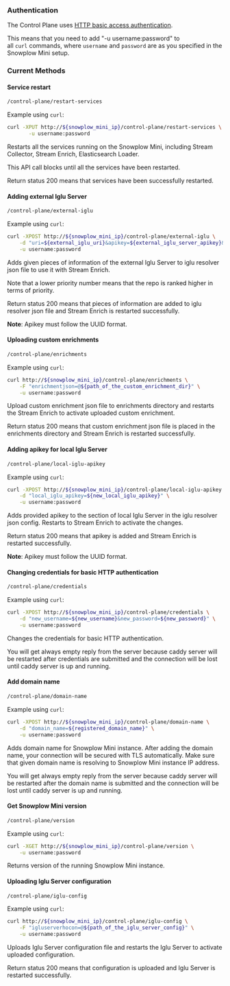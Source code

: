 ### Authentication

The Control Plane uses [HTTP basic access authentication](https://en.wikipedia.org/wiki/Basic_access_authentication).

This means that you need to add "-u username:password" to all `curl` commands, where `username` and `password` are as you specified in the Snowplow Mini setup.

### Current Methods

#### Service restart

```bash
/control-plane/restart-services
```

Example using `curl`:

```bash
curl -XPUT http://${snowplow_mini_ip}/control-plane/restart-services \
       -u username:password
```

Restarts all the services running on the Snowplow Mini, including Stream Collector, Stream Enrich, Elasticsearch Loader.

This API call blocks until all the services have been restarted.

Return status 200 means that services have been successfully restarted.

#### Adding external Iglu Server

```bash
/control-plane/external-iglu
```

Example using `curl`:

```bash
curl -XPOST http://${snowplow_mini_ip}/control-plane/external-iglu \
    -d "uri=${external_iglu_uri}&apikey=${external_iglu_server_apikey}&vendor_prefix=${vendor_prefix}&name=${iglu_server_name}&priority=${priority}" \
    -u username:password
```

Adds given pieces of information of the external Iglu Server to iglu resolver json file to use it with Stream Enrich.

Note that a lower priority number means that the repo is ranked higher in terms of priority.

Return status 200 means that pieces of information are added to iglu resolver json file and Stream Enrich is restarted successfully.

**Note**: Apikey must follow the UUID format.

#### Uploading custom enrichments

```bash
/control-plane/enrichments
```

Example using `curl`:

```bash
curl http://${snowplow_mini_ip}/control-plane/enrichments \
    -F "enrichmentjson=@${path_of_the_custom_enrichment_dir}" \
    -u username:password
```

Upload custom enrichment json file to enrichments directory and restarts the Stream Enrich to activate uploaded custom enrichment.

Return status 200 means that custom enrichment json file is placed in the enrichments directory and Stream Enrich is restarted successfully.

#### Adding apikey for local Iglu Server

```bash
/control-plane/local-iglu-apikey
```

Example using `curl`:

```bash
curl -XPOST http://${snowplow_mini_ip}/control-plane/local-iglu-apikey \
    -d "local_iglu_apikey=${new_local_iglu_apikey}" \
    -u username:password
```

Adds provided apikey to the section of local Iglu Server in the iglu resolver json config. Restarts to Stream Enrich to activate the changes.

Return status 200 means that apikey is added and Stream Enrich is restarted successfully.

**Note**: Apikey must follow the UUID format.

#### Changing credentials for basic HTTP authentication

```bash
/control-plane/credentials
```

Example using `curl`:

```bash
curl -XPOST http://${snowplow_mini_ip}/control-plane/credentials \
    -d "new_username=${new_username}&new_password=${new_password}" \
    -u username:password
```

Changes the credentials for basic HTTP authentication.

You will get always empty reply from the server because caddy server will be restarted after credentials are submitted and the connection will be lost until caddy server is up and running.

#### Add domain name

```bash
/control-plane/domain-name
```

Example using `curl`:

```bash
curl -XPOST http://${snowplow_mini_ip}/control-plane/domain-name \
    -d "domain_name=${registered_domain_name}" \
    -u username:password
```

Adds domain name for Snowplow Mini instance. After adding the domain name, your connection will be secured with TLS automatically. Make sure that given domain name is resolving to Snowplow Mini instance IP address.

You will get always empty reply from the server because caddy server will be restarted after the domain name is submitted and the connection will be lost until caddy server is up and running.

#### Get Snowplow Mini version

```bash
/control-plane/version
```

Example using `curl`:

```bash
curl -XGET http://${snowplow_mini_ip}/control-plane/version \
    -u username:password
```

Returns version of the running Snowplow Mini instance.

#### Uploading Iglu Server configuration

```bash
/control-plane/iglu-config
```

Example using `curl`:

```bash
curl http://${snowplow_mini_ip}/control-plane/iglu-config \
    -F "igluserverhocon=@${path_of_the_iglu_server_config}" \
    -u username:password
```

Uploads Iglu Server configuration file and restarts the Iglu Server to activate uploaded configuration.

Return status 200 means that configuration is uploaded and Iglu Server is restarted successfully.
